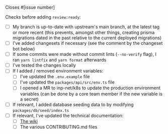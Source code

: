 Closes #[issue number]

<!--
Once the PR is ready for review, add the `review:ready` label.
-->

Checks before adding `review:ready`:

- [ ] My branch is up-to-date with upstream's main branch, at the latest tag or more recent (this prevents, amongst other things, creating prisma migrations dated in the past relative to the current deployed migrations)
- [ ] I've added changesets if necessary (see the comment by the changeset bot below)
- [ ] If some commits were made without commit lints (`--no-verify` flag), I ran `yarn lintfix` and `yarn format` afterwards
- [ ] I've tested the changes locally
- [ ] If I added / removed environment variables:
  - [ ] I've updated the `.env.example` file
  - [ ] I've updated the `packages/api/src/env.ts` file
  - [ ] I opened a MR to inp-net/k8s to update the production environment variables (can be done by a core team member if the new variable is a secret)
- [ ] If relevant, I added database seeding data to by modifying `packages/db/seed/index.ts`
- [ ] If relevant, I've updated the technical documentation:
  - [ ] [The wiki](https://git.inpt.fr/churros/wiki)
  - [ ] The various CONTRIBUTING.md files
